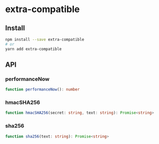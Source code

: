 # extra-compatible
## Install
```sh
npm install --save extra-compatible
# or
yarn add extra-compatible
```

## API
### performanceNow
```ts
function performanceNow(): number
```

### hmacSHA256
```ts
function hmacSHA256(secret: string, text: string): Promise<string>
```

### sha256
```ts
function sha256(text: string): Promise<string>
```
